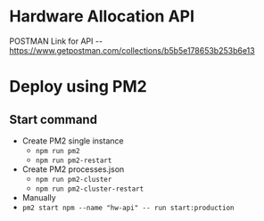 # Hardware Allocation API

POSTMAN Link for API -- https://www.getpostman.com/collections/b5b5e178653b253b6e13

# Deploy using PM2

## Start command
- Create PM2 single instance
  - ```npm run pm2```
  - ```npm run pm2-restart```
- Create PM2 processes.json
  - ```npm run pm2-cluster```
  - ```npm run pm2-cluster-restart```
- Manually
 -  ```pm2 start npm --name "hw-api" -- run start:production```